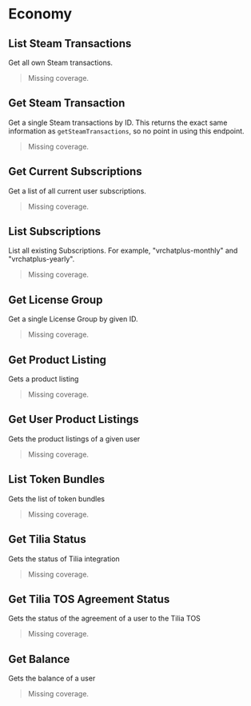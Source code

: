 # Economy

## List Steam Transactions
Get all own Steam transactions.

> Missing coverage.
## Get Steam Transaction
Get a single Steam transactions by ID. This returns the exact same information as `getSteamTransactions`, so no point in using this endpoint.

> Missing coverage.
## Get Current Subscriptions
Get a list of all current user subscriptions.

> Missing coverage.
## List Subscriptions
List all existing Subscriptions. For example, "vrchatplus-monthly" and "vrchatplus-yearly".

> Missing coverage.
## Get License Group
Get a single License Group by given ID.

> Missing coverage.
## Get Product Listing
Gets a product listing

> Missing coverage.
## Get User Product Listings
Gets the product listings of a given user

> Missing coverage.
## List Token Bundles
Gets the list of token bundles

> Missing coverage.
## Get Tilia Status
Gets the status of Tilia integration

> Missing coverage.
## Get Tilia TOS Agreement Status
Gets the status of the agreement of a user to the Tilia TOS

> Missing coverage.
## Get Balance
Gets the balance of a user

> Missing coverage.
	